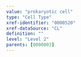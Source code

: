 ```yaml
---
value: "prokaryotic cell"
type: "Cell Type"
xref-identifier: "0000520"
xref-dataSource: "CL"
definition: ""
level: "Level 2"
parents: [0000003]
---
```

